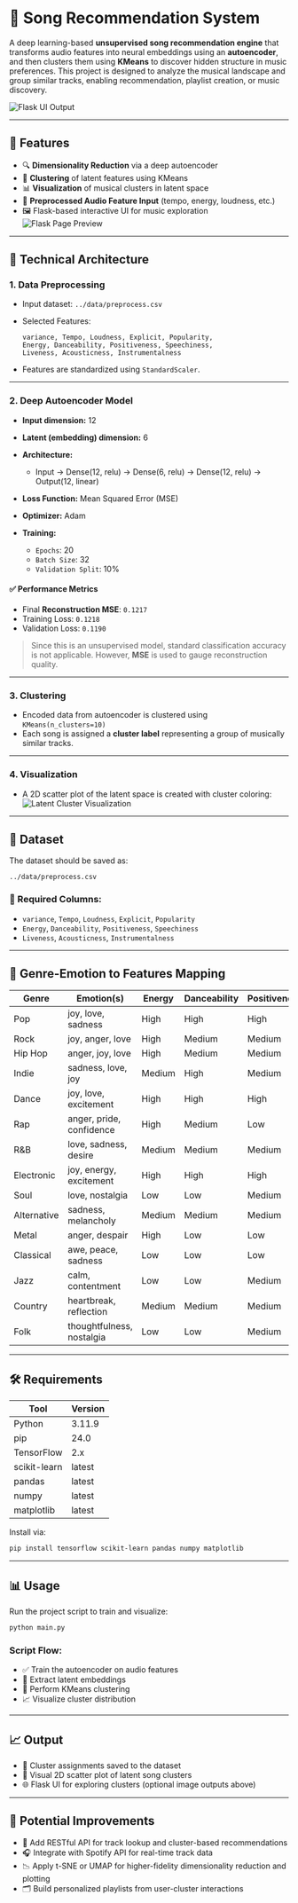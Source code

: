# 🎵 Song Recommendation System

A deep learning-based **unsupervised song recommendation engine** that transforms audio features into neural embeddings using an **autoencoder**, and then clusters them using **KMeans** to discover hidden structure in music preferences. This project is designed to analyze the musical landscape and group similar tracks, enabling recommendation, playlist creation, or music discovery.

![Flask UI Output](image/image.png)

---

## 🚀 Features

* 🔍 **Dimensionality Reduction** via a deep autoencoder
* 🎯 **Clustering** of latent features using KMeans
* 📊 **Visualization** of musical clusters in latent space
* 🎵 **Preprocessed Audio Feature Input** (tempo, energy, loudness, etc.)
* 🖼️ Flask-based interactive UI for music exploration
  ![Flask Page Preview](image/image%20\(2\).png)

---

## 🧠 Technical Architecture

### **1. Data Preprocessing**

* Input dataset: `../data/preprocess.csv`
* Selected Features:

  ```
  variance, Tempo, Loudness, Explicit, Popularity,
  Energy, Danceability, Positiveness, Speechiness,
  Liveness, Acousticness, Instrumentalness
  ```
* Features are standardized using `StandardScaler`.

---

### **2. Deep Autoencoder Model**

* **Input dimension:** 12
* **Latent (embedding) dimension:** 6
* **Architecture:**

  * Input → Dense(12, relu) → Dense(6, relu) → Dense(12, relu) → Output(12, linear)
* **Loss Function:** Mean Squared Error (MSE)
* **Optimizer:** Adam
* **Training:**

  * `Epochs`: 20
  * `Batch Size`: 32
  * `Validation Split`: 10%

#### ✅ **Performance Metrics**

* Final **Reconstruction MSE**: `0.1217`
* Training Loss: `0.1218`
* Validation Loss: `0.1190`

> Since this is an unsupervised model, standard classification accuracy is not applicable. However, **MSE** is used to gauge reconstruction quality.

---

### **3. Clustering**

* Encoded data from autoencoder is clustered using `KMeans(n_clusters=10)`
* Each song is assigned a **cluster label** representing a group of musically similar tracks.

---

### **4. Visualization**

* A 2D scatter plot of the latent space is created with cluster coloring:
  ![Latent Cluster Visualization](image.png)

---

## 🧾 Dataset

The dataset should be saved as:

```
../data/preprocess.csv
```

### 📌 Required Columns:

* `variance`, `Tempo`, `Loudness`, `Explicit`, `Popularity`
* `Energy`, `Danceability`, `Positiveness`, `Speechiness`
* `Liveness`, `Acousticness`, `Instrumentalness`

---

## 🎵 **Genre-Emotion to Features Mapping**

| Genre       | Emotion(s)                | Energy | Danceability | Positiveness | Speechiness | Liveness | Acousticness | Instrumentalness |
| ----------- | ------------------------- | ------ | ------------ | ------------ | ----------- | -------- | ------------ | ---------------- |
| Pop         | joy, love, sadness        | High   | High         | High         | Medium      | Low      | Medium       | Low              |
| Rock        | joy, anger, love          | High   | Medium       | Medium       | Low         | Medium   | Medium       | Low              |
| Hip Hop     | anger, joy, love          | High   | Medium       | Medium       | High        | Low      | Low          | Low              |
| Indie       | sadness, love, joy        | Medium | High         | Medium       | Low         | Medium   | High         | Low              |
| Dance       | joy, love, excitement     | High   | High         | High         | Low         | Low      | Low          | Low              |
| Rap         | anger, pride, confidence  | High   | Medium       | Low          | High        | Low      | Low          | Low              |
| R\&B        | love, sadness, desire     | Medium | Medium       | Medium       | High        | Low      | Low          | Low              |
| Electronic  | joy, energy, excitement   | High   | High         | High         | Medium      | Low      | Low          | Low              |
| Soul        | love, nostalgia           | Low    | Low          | Medium       | Low         | High     | High         | Low              |
| Alternative | sadness, melancholy       | Medium | Medium       | Medium       | Medium      | Low      | High         | Medium           |
| Metal       | anger, despair            | High   | Low          | Low          | Low         | Low      | Low          | High             |
| Classical   | awe, peace, sadness       | Low    | Low          | Low          | Low         | High     | High         | Low              |
| Jazz        | calm, contentment         | Low    | Low          | Medium       | Low         | High     | High         | Medium           |
| Country     | heartbreak, reflection    | Medium | Medium       | Medium       | Low         | Low      | High         | Low              |
| Folk        | thoughtfulness, nostalgia | Low    | Low          | Medium       | Low         | High     | High         | Low              |

---

## 🛠️ Requirements

| Tool         | Version |
| ------------ | ------- |
| Python       | 3.11.9  |
| pip          | 24.0    |
| TensorFlow   | 2.x     |
| scikit-learn | latest  |
| pandas       | latest  |
| numpy        | latest  |
| matplotlib   | latest  |

Install via:

```bash
pip install tensorflow scikit-learn pandas numpy matplotlib
```

---

## 📊 Usage

Run the project script to train and visualize:

```bash
python main.py
```

### Script Flow:

* ✅ Train the autoencoder on audio features
* 🧠 Extract latent embeddings
* 🔁 Perform KMeans clustering
* 📈 Visualize cluster distribution

---

## 📈 Output

* 📍 Cluster assignments saved to the dataset
* 🎨 Visual 2D scatter plot of latent song clusters
* 🌐 Flask UI for exploring clusters (optional image outputs above)

---

## 🧩 Potential Improvements

* 🔌 Add RESTful API for track lookup and cluster-based recommendations
* 🎧 Integrate with Spotify API for real-time track data
* 📉 Apply t-SNE or UMAP for higher-fidelity dimensionality reduction and plotting
* 🗂️ Build personalized playlists from user-cluster interactions

 